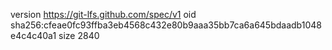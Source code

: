 version https://git-lfs.github.com/spec/v1
oid sha256:cfeae0fc93ffba3eb4568c432e80b9aaa35bb7ca6a645bdaadb1048e4c4c40a1
size 2840
